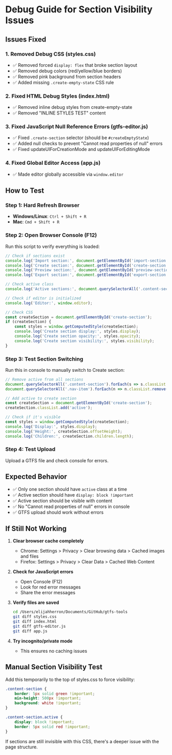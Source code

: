 # Debug Guide for Section Visibility Issues

## Issues Fixed

### 1. Removed Debug CSS (styles.css)
- ✅ Removed forced `display: flex` that broke section layout
- ✅ Removed debug colors (red/yellow/blue borders)
- ✅ Removed pink background from section headers
- ✅ Added missing `.create-empty-state` CSS rule

### 2. Fixed HTML Debug Styles (index.html)
- ✅ Removed inline debug styles from create-empty-state
- ✅ Removed "INLINE STYLES TEST" content

### 3. Fixed JavaScript Null Reference Errors (gtfs-editor.js)
- ✅ Fixed `.create-section` selector (should be `#createEmptyState`)
- ✅ Added null checks to prevent "Cannot read properties of null" errors
- ✅ Fixed updateUIForCreationMode and updateUIForEditingMode

### 4. Fixed Global Editor Access (app.js)
- ✅ Made editor globally accessible via `window.editor`

## How to Test

### Step 1: Hard Refresh Browser
- **Windows/Linux**: `Ctrl + Shift + R`
- **Mac**: `Cmd + Shift + R`

### Step 2: Open Browser Console (F12)
Run this script to verify everything is loaded:

```javascript
// Check if sections exist
console.log('Import section:', document.getElementById('import-section'));
console.log('Create section:', document.getElementById('create-section'));
console.log('Preview section:', document.getElementById('preview-section'));
console.log('Export section:', document.getElementById('export-section'));

// Check active class
console.log('Active sections:', document.querySelectorAll('.content-section.active'));

// Check if editor is initialized
console.log('Editor:', window.editor);

// Check CSS
const createSection = document.getElementById('create-section');
if (createSection) {
    const styles = window.getComputedStyle(createSection);
    console.log('Create section display:', styles.display);
    console.log('Create section opacity:', styles.opacity);
    console.log('Create section visibility:', styles.visibility);
}
```

### Step 3: Test Section Switching
Run this in console to manually switch to Create section:

```javascript
// Remove active from all sections
document.querySelectorAll('.content-section').forEach(s => s.classList.remove('active'));
document.querySelectorAll('.nav-item').forEach(n => n.classList.remove('active'));

// Add active to create section
const createSection = document.getElementById('create-section');
createSection.classList.add('active');

// Check if it's visible
const styles = window.getComputedStyle(createSection);
console.log('Display:', styles.display);
console.log('Height:', createSection.offsetHeight);
console.log('Children:', createSection.children.length);
```

### Step 4: Test Upload
Upload a GTFS file and check console for errors.

## Expected Behavior

- ✅ Only one section should have `active` class at a time
- ✅ Active section should have `display: block !important`
- ✅ Active section should be visible with content
- ✅ No "Cannot read properties of null" errors in console
- ✅ GTFS upload should work without errors

## If Still Not Working

1. **Clear browser cache completely**
   - Chrome: Settings > Privacy > Clear browsing data > Cached images and files
   - Firefox: Settings > Privacy > Clear Data > Cached Web Content

2. **Check for JavaScript errors**
   - Open Console (F12)
   - Look for red error messages
   - Share the error messages

3. **Verify files are saved**
   ```bash
   cd /Users/elijahherron/Documents/GitHub/gtfs-tools
   git diff styles.css
   git diff index.html
   git diff gtfs-editor.js
   git diff app.js
   ```

4. **Try incognito/private mode**
   - This ensures no caching issues

## Manual Section Visibility Test

Add this temporarily to the top of styles.css to force visibility:

```css
.content-section {
    border: 5px solid green !important;
    min-height: 500px !important;
    background: white !important;
}

.content-section.active {
    display: block !important;
    border: 5px solid red !important;
}
```

If sections are still invisible with this CSS, there's a deeper issue with the page structure.
